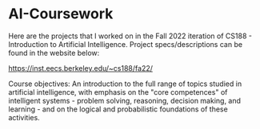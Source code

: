 # AI-Coursework

Here are the projects that I worked on in the Fall 2022 iteration of CS188 - Introduction to Artificial Intelligence.  Project specs/descriptions can be found in the website below:

https://inst.eecs.berkeley.edu/~cs188/fa22/

Course objectives: An introduction to the full range of topics studied in artificial intelligence, with emphasis on the "core competences" of intelligent systems - problem solving, reasoning, decision making, and learning - and on the logical and probabilistic foundations of these activities.
